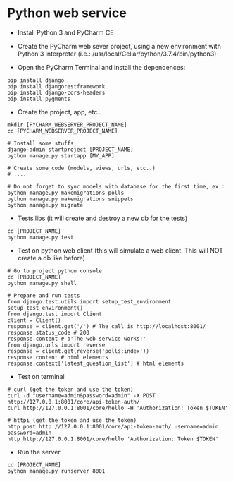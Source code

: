# Python web service

* Install Python 3 and PyCharm CE 

* Create the PyCharm web sever project, using a new environment with Python 3 interpreter (i.e.: /usr/local/Cellar/python/3.7.4/bin/python3)

* Open the PyCharm Terminal and install the dependences:

```
pip install django
pip install djangorestframework
pip install django-cors-headers
pip install pygments
```

* Create the project, app, etc..
```
mkdir [PYCHARM_WEBSERVER_PROJECT_NAME]
cd [PYCHARM_WEBSERVER_PROJECT_NAME]

# Install some stuffs
django-admin startproject [PROJECT_NAME]
python manage.py startapp [MY_APP]

# Create some code (models, views, urls, etc..)
# ....

# Do not forget to sync models with database for the first time, ex.: 
python manage.py makemigrations polls 
python manage.py makemigrations snippets 
python manage.py migrate
```

* Tests libs (it will create and destroy a new db for the tests)
    
```
cd [PROJECT_NAME]
python manage.py test 
```
    
* Test on python web client (this will simulate a web client. This will NOT create a db like before)
    
```
# Go to project python console
cd [PROJECT_NAME]
python manage.py shell

# Prepare and run tests
from django.test.utils import setup_test_environment
setup_test_environment()
from django.test import Client
client = Client()
response = client.get('/') # The call is http://localhost:8001/
response.status_code # 200
response.content # b'The web service works!' 
from django.urls import reverse
response = client.get(reverse('polls:index')) 
response.content # html elements
response.context['latest_question_list'] # html elements
```

* Test on terminal

```
# curl (get the token and use the token)
curl -d "username=admin&password=admin" -X POST http://127.0.0.1:8001/core/api-token-auth/
curl http://127.0.0.1:8001/core/hello -H 'Authorization: Token $TOKEN'

# httpi (get the token and use the token)
http post http://127.0.0.1:8001/core/api-token-auth/ username=admin password=admin
http http://127.0.0.1:8001/core/hello 'Authorization: Token $TOKEN'
```

* Run the server
```
cd [PROJECT_NAME]
python manage.py runserver 8001
```
